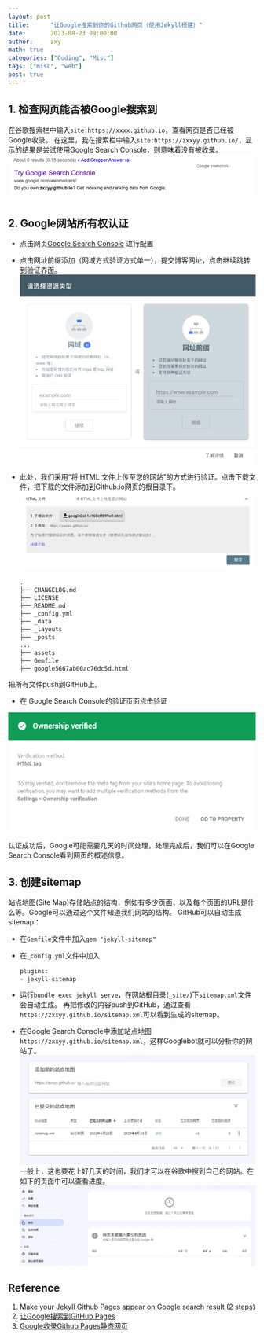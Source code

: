 ```yaml
---
layout: post
title:      "让Google搜索到你的Github网页（使用Jekyll搭建）"
date:       2023-08-23 09:00:00
author:     zxy
math: true
categories: ["Coding", "Misc"]
tags: ["misc", "web"]
post: true
---
```


## 1. 检查网页能否被Google搜索到

在谷歌搜索栏中输入`site:https://xxxx.github.io`，查看网页是否已经被Google收录。
在这里，我在搜索栏中输入`site:https://zxxyy.github.io/`，显示的结果是尝试使用Google Search Console，则意味着没有被收录。
![try](/assets/img/in-post/2023-08-23-google/try-google.png)

## 2. Google网站所有权认证

- 点击网页[Google Search Console](https://search.google.com/search-console/about) 进行配置
- 点击网址前缀添加（网域方式验证方式单一），提交博客网址，点击继续跳转到验证界面。
![prefix](/assets/img/in-post/2023-08-23-google/prefix.png)
- 此处，我们采用“将 HTML 文件上传至您的网站”的方式进行验证。点击下载文件，把下载的文件添加到Github.io网页的根目录下。
![verification](/assets/img/in-post/2023-08-23-google/verification.png)

    ```
    .
    ├── CHANGELOG.md
    ├── LICENSE
    ├── README.md
    ├── _config.yml
    ├── _data
    ├── _layouts
    ├── _posts
    ...
    ├── assets
    ├── Gemfile
    ├── google5667ab00ac76dc5d.html
    ```

把所有文件push到GitHub上。

- 在 Google Search Console的验证页面点击验证

![success](/assets/img/in-post/2023-08-23-google/success.png)

认证成功后，Google可能需要几天的时间处理，处理完成后，我们可以在Google Search Console看到网页的概述信息。

## 3. 创建sitemap

站点地图(Site Map)存储站点的结构，例如有多少页面，以及每个页面的URL是什么等。Google可以通过这个文件知道我们网站的结构。
GitHub可以自动生成sitemap：

- 在`Gemfile`文件中加入`gem "jekyll-sitemap"`
- 在`_config.yml`文件中加入

    ```
    plugins: 
    - jekyll-sitemap
    ```

- 运行`bundle exec jekyll serve`，在网站根目录(`_site/`)下`sitemap.xml`文件会自动生成。
再把修改的内容push到GitHub，通过查看`https://zxxyy.github.io/sitemap.xml`可以看到生成的sitemap。

- 在Google Search Console中添加站点地图`https://zxxyy.github.io/sitemap.xml`，这样Googlebot就可以分析你的网站了。
![success](/assets/img/in-post/2023-08-23-google/sitemap.png)
一般上，这也要花上好几天的时间，我们才可以在谷歌中搜到自己的网站。在如下的页面中可以查看进度。
![patience](/assets/img/in-post/2023-08-23-google/patience.png)


## Reference
1. [Make your Jekyll Github Pages appear on Google search result (2 steps)](https://victor2code.github.io/blog/2019/07/04/jekyll-github-pages-appear-on-Google.html)
2. [让Google搜索到GitHub Pages](https://saowu.top/blog/4tCVcic30/#&gid=1&pid=2)
3. [Google收录Github Pages静态网页](https://charlesqueen.github.io/2021/08/13/problem-of-next-2/)